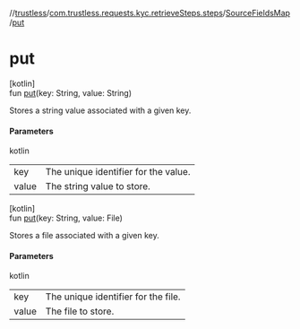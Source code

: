 //[trustless](../../../index.md)/[com.trustless.requests.kyc.retrieveSteps.steps](../index.md)/[SourceFieldsMap](index.md)/[put](put.md)

# put

[kotlin]\
fun [put](put.md)(key: String, value: String)

Stores a string value associated with a given key.

#### Parameters

kotlin

| | |
|---|---|
| key | The unique identifier for the value. |
| value | The string value to store. |

[kotlin]\
fun [put](put.md)(key: String, value: File)

Stores a file associated with a given key.

#### Parameters

kotlin

| | |
|---|---|
| key | The unique identifier for the file. |
| value | The file to store. |
